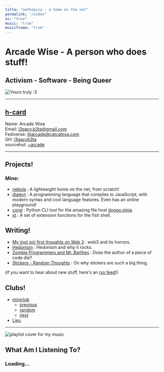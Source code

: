 ```yaml
---
title: "aethopica - a home on the net"
permalink: "/index"
ai: "true"
music: "true"
musicframe: "true"
---
```


# Arcade Wise - A person who does stuff!

## Activism - Software - Being Queer

<div class="h-card">
<img alt="Yours truly :3" src="static/me.png" class="u-photo"/>

---

## [h-card](https://indieweb.org/h-card)  

Name: 
<span class="p-name">Arcade Wise</span>  
Email:
<a class="u-email" href="mailto:l3gacy.b3ta@gmail.com" rel="me">l3gacy.b3ta@gmail.com</a>  
Fediverse:
<a rel="me" href="https://catcatnya.com/@arcade">@arcade@catcatnya.com</a>  
GH: <a href="https://github.com/l3gacyb3ta" rel="me">l3gacyb3ta</a>  
sourcehut: <a href="https://sr.ht/~arcade" rel="me">~arcade</a>
</div>

---

## Projects!

### Mine:

- [nebula](https://sr.ht/~arcade/nebula) : A _lightweight_ home on the net, from
  scratch!
- [dialect](https://github.com/l3gacyb3ta/dialect) : A programming language that
  compiles to JavaScript, with modern syntax and cool language features. Even 
  has an online playground!
- [corgi](https://github.com/l3gacyb3ta/corgi) : Python CLI tool for the amazing
  file host [doggo.ninja](https://doggo.ninja/).
- [xt](https://github.com/l3gacyb3ta/xt) : A set of extension functions for the
  fish shell.

## Writing!

- [My (not so) first thoughts on Web 3](/web3.html) : web3 and its horrors.
- [Hedonism](/hedonism.html) : Hedonism and why it rocks.
- [Zombie Programmers and Mr. Barthes](/zombieProgrammers.html) : Does the author of a piece of code die?
- [Stickers - Random Thoughts](/rndm/stickers.html) : On why stickers are such a big thing.

(if you want to hear about new stuff, here's an [rss feed](/feed.rss)!)

## Clubs!

- [miniclub](https://forever.amongtech.cc/miniclub)
  - [previous](https://miniclub.amongtech.cc/prev/arcadewise.me)
  - [random](https://miniclub.amongtech.cc/random)
  - [next](https://miniclub.amongtech.cc/next/arcadewise.me)
- [Lieu](https://webring.xxiivv.com/)

---

<div class="main-music" id="music">
      <img src="https://upload.wikimedia.org/wikipedia/commons/b/b9/Youtube_loading_symbol_1_(wobbly).gif" alt="playlist cover for my music" class="playlist" id="playlist" />
      <div id="right">
        <h2 id="title">What Am I Listening To?</h2>
        <h3 id="artist">Loading...</h3>
      </div>
    <script src="/static/yc.js"></script>
</div>
